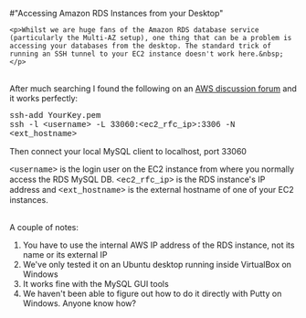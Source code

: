 #"Accessing Amazon RDS Instances from your Desktop"


    <p>Whilst we are huge fans of the Amazon RDS database service (particularly the Multi-AZ setup), one thing that can be a problem is accessing your databases from the desktop. The standard trick of running an SSH tunnel to your EC2 instance doesn't work here.&nbsp;</p>
<div><br />After much searching I found the following on an <a href="http://developer.amazonwebservices.com/connect/message.jspa?messageID=173501">AWS discussion forum</a> and it works perfectly:</div>
<p />
<div><span style="font-family: courier new, monospace;">ssh-add YourKey.pem</span></div>
<div>
<div><span style="font-family: courier new, monospace;">ssh -l &lt;username&gt; -L 33060:&lt;ec2_rfc_ip&gt;:3306 -N &lt;ext_hostname&gt;&nbsp;</span><p /> Then connect your local MySQL client to localhost, port 33060&nbsp;<p /><span style="font-family: courier new, monospace;">&lt;username&gt;</span> is the login user on the EC2 instance from where you normally access the RDS MySQL DB. <span style="font-family: courier new, monospace;">&lt;ec2_rfc_ip&gt;</span> is the RDS instance's IP address and <span style="font-family: courier new, monospace;">&lt;ext_hostname&gt;</span>&nbsp;is the external hostname of one of your EC2 instances.&nbsp;</div>
<div>
<div><br />A couple of notes:<br /><ol>
<li>You have to use the internal AWS IP address of the RDS instance, not its name or its external IP</li>
<li>We've only tested it on an Ubuntu desktop running inside VirtualBox on Windows</li>
<li>It works fine with the MySQL GUI tools</li>
<li>We haven't been able to figure out how to do it directly with Putty on Windows. Anyone know how?</li>
</ol>
<p />
</div>
</div>
</div>
  